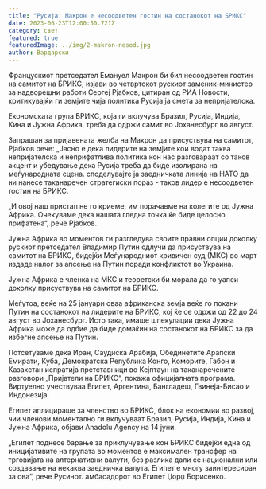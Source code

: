 ```yaml
---
title: "Русија: Макрон е несоодветен гостин на состанокот на БРИКС"
date: 2023-06-23T12:00:50.721Z
category: свет
featured: true
featuredImage: ../img/2-makron-nesod.jpg
author: Вардарски
---
```

Францускиот претседател Емануел Макрон би бил несоодветен гостин на самитот на БРИКС, изјави во четвртокот рускиот заменик-министер за надворешни работи Сергеј Рјабков, цитиран од РИА Новости, критикувајќи ги земјите чија политика Русија ја смета за непријателска.

Економската група БРИКС, која ги вклучува Бразил, Русија, Индија, Кина и Јужна Африка, треба да одржи самит во Јоханесбург во август.

Запрашан за пријавената желба на Макрон да присуствува на самитот, Рјабков рече: „Јасно е дека лидерите на земјите кои водат таква непријателска и неприфатлива политика кон нас разговараат со таков акцент и убедување дека Русија треба да биде изолирана на меѓународната сцена. споделувајте ја заедничката линија на НАТО да ни нанесе таканаречен стратегиски пораз - таков лидер е несоодветен гостин на БРИКС.

„И овој наш пристап не го криеме, им порачавме на колегите од Јужна Африка. Очекуваме дека нашата гледна точка ќе биде целосно прифатена“, рече Рјабков.

Јужна Африка во моментов ги разгледува своите правни опции доколку рускиот претседател Владимир Путин одлучи да присуствува на самитот на БРИКС, бидејќи Меѓународниот кривичен суд (МКС) во март издаде налог за апсење на Путин поради конфликтот во Украина.

Јужна Африка е членка на МКС и теоретски би морала да го уапси доколку присуствува на самитот на БРИКС.

Меѓутоа, веќе на 25 јануари оваа африканска земја веќе го покани Путин на состанокот на лидерите на БРИКС, кој ќе се одржи од 22 до 24 август во Јоханесбург. Исто така, имаше шпекулации дека Јужна Африка може да одбие да биде домаќин на состанокот на БРИКС за да избегне апсење на Путин.

Потсетуваме дека Иран, Саудиска Арабија, Обединетите Арапски Емирати, Куба, Демократска Република Конго, Коморите, Габон и Казахстан испратија претставници во Кејптаун на таканаречените разговори „Пријатели на БРИКС“, покажа официјалната програма. Виртуелно учествуваа Египет, Аргентина, Бангладеш, Гвинеја-Бисао и Индонезија.

Египет аплицираше за членство во БРИКС, блок на економии во развој, чии членови моментално ги вклучуваат Бразил, Русија, Индија, Кина и Јужна Африка, објави Anadolu Agency на 14 јуни.

„Египет поднесе барање за приклучување кон БРИКС бидејќи една од иницијативите на групата во моментов е максимален трансфер на трговијата на алтернативни валути, без разлика дали се национални или создавање на некаква заедничка валута. Египет е многу заинтересиран за ова“, рече Русинот. амбасадорот во Египет Џорџ Борисенко.